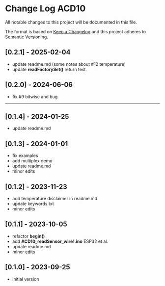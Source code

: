 # Change Log ACD10

All notable changes to this project will be documented in this file.

The format is based on [Keep a Changelog](http://keepachangelog.com/)
and this project adheres to [Semantic Versioning](http://semver.org/).


## [0.2.1] - 2025-02-04
- update readme.md (some notes about #12 temperature)
- update **readFactorySet()** return test.

## [0.2.0] - 2024-06-06
- fix #9 bitwise and bug

----

## [0.1.4] - 2024-01-25
- update readme.md

## [0.1.3] - 2024-01-01
- fix examples
- add multiplex demo
- update readme.md
- minor edits

## [0.1.2] - 2023-11-23
- add temperature disclaimer in readme.md.
- update keywords.txt
- minor edits

## [0.1.1] - 2023-10-05
- refactor **begin()**
- add **ACD10_readSensor_wire1.ino** ESP32 et al.
- update readme.md
- minor edits

## [0.1.0] - 2023-09-25
- initial version



